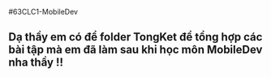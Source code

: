 #63CLC1-MobileDev
## Dạ thầy em có để folder TongKet để tổng hợp các bài tập mà em đã làm sau khi học môn MobileDev nha thầy !!
